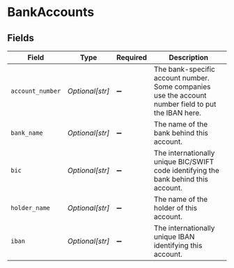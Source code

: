 # BankAccounts


## Fields

| Field                                                                                               | Type                                                                                                | Required                                                                                            | Description                                                                                         |
| --------------------------------------------------------------------------------------------------- | --------------------------------------------------------------------------------------------------- | --------------------------------------------------------------------------------------------------- | --------------------------------------------------------------------------------------------------- |
| `account_number`                                                                                    | *Optional[str]*                                                                                     | :heavy_minus_sign:                                                                                  | The bank-specific account number. Some companies use the account number field to put the IBAN here. |
| `bank_name`                                                                                         | *Optional[str]*                                                                                     | :heavy_minus_sign:                                                                                  | The name of the bank behind this account.                                                           |
| `bic`                                                                                               | *Optional[str]*                                                                                     | :heavy_minus_sign:                                                                                  | The internationally unique BIC/SWIFT code identifying the bank behind this account.                 |
| `holder_name`                                                                                       | *Optional[str]*                                                                                     | :heavy_minus_sign:                                                                                  | The name of the holder of this account.                                                             |
| `iban`                                                                                              | *Optional[str]*                                                                                     | :heavy_minus_sign:                                                                                  | The internationally unique IBAN identifying this account.                                           |